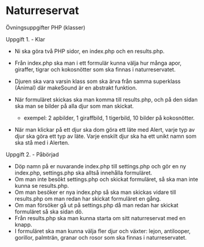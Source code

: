 # Naturreservat
Övningsuppgifter PHP (klasser)



Uppgift 1. - Klar

* Ni ska göra två PHP sidor, en index.php och en results.php.
* Från index.php ska man i ett formulär kunna välja hur många apor, giraffer, tigrar och kokosnötter som ska finnas i naturreservatet.
* Djuren ska vara varsin klass som ska ärva från samma superklass (Animal) där makeSound är en abstrakt funktion.
* När formuläret skickas ska man komma till results.php, och på den sidan ska man se bilder på alla djur som man skickat.
    * exempel: 2 apbilder, 1 giraffbild, 1 tigerbild, 10 bilder på kokosnötter.

* När man klickar på ett djur ska dom göra ett läte med Alert, varje typ av djur ska göra ett typ av läte. Varje enskilt djur ska ha ett unikt namn som ska stå med i Alerten.

Uppgift 2. - Påbörjad

* Döp namn på er nuvarande index.php till settings.php och gör en ny index.php, settings.php ska alltså innehålla formuläret.
* Om man inte besökt settings.php och skickat formuläret, så ska man inte kunna se results.php.
* Om man besöker er nya index.php så ska man skickas vidare till results.php om man redan har skickat formuläret en gång.
* Om man försöker gå ut på settings.php då man redan har skickat formuläret så ska sidan dö.
* Från results.php ska man kunna starta om sitt naturreservat med en knapp.
* I formuläret ska man kunna välja fler djur och växter: lejon, antilooper, gorillor, palmträn, granar och rosor som ska finnas i naturreservatet.
